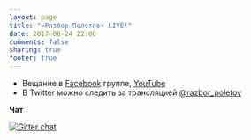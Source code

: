 ```yaml
---
layout: page
title: "«Разбор Полетов» LIVE!"
date: 2017-08-24 22:00
comments: false
sharing: true
footer: true
---
```


* Вещание в [Facebook][1] группе, [YouTube][2] 
* В Twitter можно следить за трансляцией [@razbor_poletov][3]

<audio preload="none">
   <source src="http://shipilev.net:8000/razbor" type="audio/mp3" />
   Your browser does not support the audio tag.
</audio>

**Чат**

[![Gitter chat](https://badges.gitter.im/gitterHQ/gitter.png)](https://gitter.im/razbor-poletov/razbor-poletov.github.com)

[1]: http://facebook.com/razborPoletovPodcast/
[2]: https://www.youtube.com/user/razborpoletovpodcast
[3]: http://twitter.com/razbor_poletov
